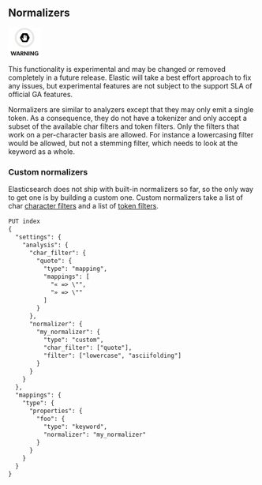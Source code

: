 ## Normalizers

![Warning](images/icons/warning.png)

This functionality is experimental and may be changed or removed completely in a future release. Elastic will take a best effort approach to fix any issues, but experimental features are not subject to the support SLA of official GA features.

Normalizers are similar to analyzers except that they may only emit a single token. As a consequence, they do not have a tokenizer and only accept a subset of the available char filters and token filters. Only the filters that work on a per-character basis are allowed. For instance a lowercasing filter would be allowed, but not a stemming filter, which needs to look at the keyword as a whole.

### Custom normalizers

Elasticsearch does not ship with built-in normalizers so far, so the only way to get one is by building a custom one. Custom normalizers take a list of char [character filters](analysis-charfilters.html) and a list of [token filters](analysis-tokenfilters.html).
    
    
    PUT index
    {
      "settings": {
        "analysis": {
          "char_filter": {
            "quote": {
              "type": "mapping",
              "mappings": [
                "« => \"",
                "» => \""
              ]
            }
          },
          "normalizer": {
            "my_normalizer": {
              "type": "custom",
              "char_filter": ["quote"],
              "filter": ["lowercase", "asciifolding"]
            }
          }
        }
      },
      "mappings": {
        "type": {
          "properties": {
            "foo": {
              "type": "keyword",
              "normalizer": "my_normalizer"
            }
          }
        }
      }
    }
